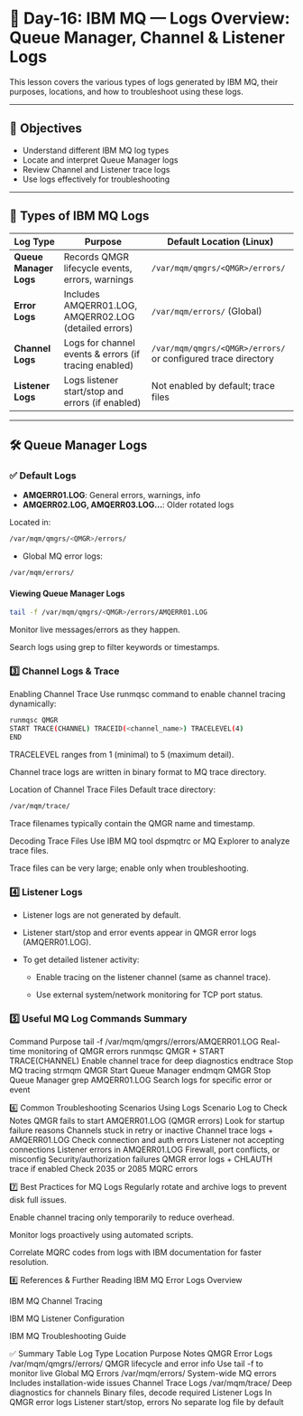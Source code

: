 # 📘 Day-16: IBM MQ — Logs Overview: Queue Manager, Channel & Listener Logs

This lesson covers the various types of logs generated by IBM MQ, their purposes, locations, and how to troubleshoot using these logs.

---

## 🔹 Objectives

- Understand different IBM MQ log types
- Locate and interpret Queue Manager logs
- Review Channel and Listener trace logs
- Use logs effectively for troubleshooting

---

## 🧠 Types of IBM MQ Logs

| Log Type          | Purpose                                              | Default Location (Linux)             |
|-------------------|-----------------------------------------------------|------------------------------------|
| **Queue Manager Logs** | Records QMGR lifecycle events, errors, warnings       | `/var/mqm/qmgrs/<QMGR>/errors/`    |
| **Error Logs**     | Includes AMQERR01.LOG, AMQERR02.LOG (detailed errors) | `/var/mqm/errors/` (Global)          |
| **Channel Logs**   | Logs for channel events & errors (if tracing enabled) | `/var/mqm/qmgrs/<QMGR>/errors/` or configured trace directory |
| **Listener Logs**  | Logs listener start/stop and errors (if enabled)       | Not enabled by default; trace files |

---

## 🛠️ Queue Manager Logs

### ✅ Default Logs

- **AMQERR01.LOG**: General errors, warnings, info  
- **AMQERR02.LOG, AMQERR03.LOG...**: Older rotated logs

Located in:

```bash
/var/mqm/qmgrs/<QMGR>/errors/
```
- Global MQ error logs:

```bash
/var/mqm/errors/
```
#### Viewing Queue Manager Logs
``` bash
tail -f /var/mqm/qmgrs/<QMGR>/errors/AMQERR01.LOG
```
Monitor live messages/errors as they happen.

Search logs using grep to filter keywords or timestamps.

### 3️⃣ Channel Logs & Trace
Enabling Channel Trace
Use runmqsc command to enable channel tracing dynamically:

```bash
runmqsc QMGR
START TRACE(CHANNEL) TRACEID(<channel_name>) TRACELEVEL(4)
END
```
TRACELEVEL ranges from 1 (minimal) to 5 (maximum detail).

Channel trace logs are written in binary format to MQ trace directory.

Location of Channel Trace Files
Default trace directory:

```bash
/var/mqm/trace/
```
Trace filenames typically contain the QMGR name and timestamp.

Decoding Trace Files
Use IBM MQ tool dspmqtrc or MQ Explorer to analyze trace files.

Trace files can be very large; enable only when troubleshooting.

### 4️⃣ Listener Logs
- Listener logs are not generated by default.

- Listener start/stop and error events appear in QMGR error logs (AMQERR01.LOG).

- To get detailed listener activity:

  - Enable tracing on the listener channel (same as channel trace).

  - Use external system/network monitoring for TCP port status.

### 5️⃣ Useful MQ Log Commands Summary
Command	Purpose
tail -f /var/mqm/qmgrs/<QMGR>/errors/AMQERR01.LOG	Real-time monitoring of QMGR errors
runmqsc QMGR + START TRACE(CHANNEL)	Enable channel trace for deep diagnostics
endtrace	Stop MQ tracing
strmqm QMGR	Start Queue Manager
endmqm QMGR	Stop Queue Manager
grep <keyword> AMQERR01.LOG	Search logs for specific error or event

6️⃣ Common Troubleshooting Scenarios Using Logs
Scenario	Log to Check	Notes
QMGR fails to start	AMQERR01.LOG (QMGR errors)	Look for startup failure reasons
Channels stuck in retry or inactive	Channel trace logs + AMQERR01.LOG	Check connection and auth errors
Listener not accepting connections	Listener errors in AMQERR01.LOG	Firewall, port conflicts, or misconfig
Security/authorization failures	QMGR error logs + CHLAUTH trace if enabled	Check 2035 or 2085 MQRC errors

7️⃣ Best Practices for MQ Logs
Regularly rotate and archive logs to prevent disk full issues.

Enable channel tracing only temporarily to reduce overhead.

Monitor logs proactively using automated scripts.

Correlate MQRC codes from logs with IBM documentation for faster resolution.

8️⃣ References & Further Reading
IBM MQ Error Logs Overview

IBM MQ Channel Tracing

IBM MQ Listener Configuration

IBM MQ Troubleshooting Guide

✅ Summary Table
Log Type	Location	Purpose	Notes
QMGR Error Logs	/var/mqm/qmgrs/<QMGR>/errors/	QMGR lifecycle and error info	Use tail -f to monitor live
Global MQ Errors	/var/mqm/errors/	System-wide MQ errors	Includes installation-wide issues
Channel Trace Logs	/var/mqm/trace/	Deep diagnostics for channels	Binary files, decode required
Listener Logs	In QMGR error logs	Listener start/stop, errors	No separate log file by default

